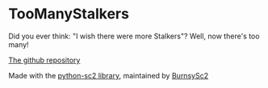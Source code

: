 # TooManyStalkers
Did you ever think: "I wish there were more Stalkers"? Well, now there's too many!

[The github repository](https://github.com/ProfessorQu/TooManyStalkers)

Made with the [python-sc2 library](https://github.com/BurnySc2/python-sc2), maintained by [BurnsySc2](https://github.com/BurnySc2/)
